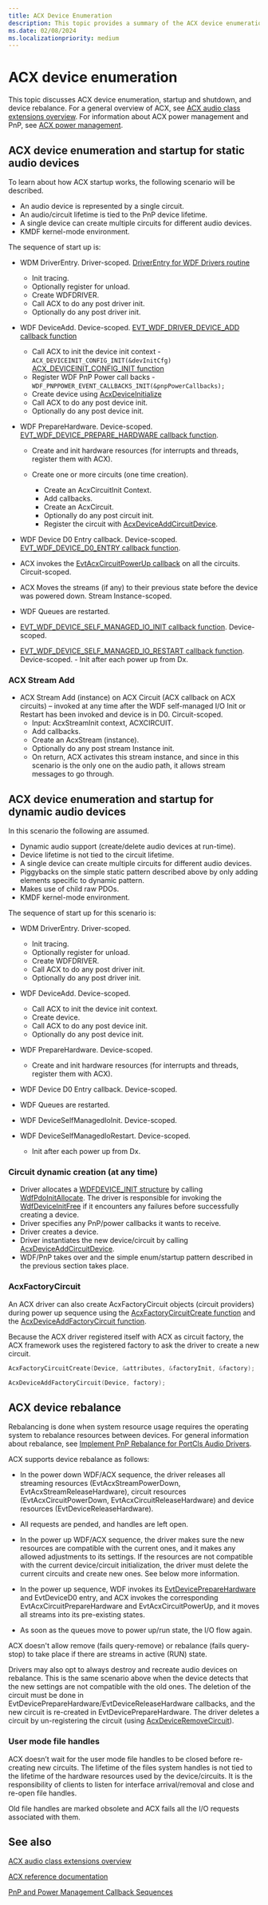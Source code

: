 ```yaml
---
title: ACX Device Enumeration
description: This topic provides a summary of the ACX device enumeration, startup and shutdown, and device rebalance.
ms.date: 02/08/2024
ms.localizationpriority: medium
---
```


# ACX device enumeration

This topic discusses ACX  device enumeration, startup and shutdown, and device rebalance. For a general overview of ACX, see [ACX audio class extensions overview](acx-audio-class-extensions-overview.md). For information about ACX power management and PnP, see [ACX power management](acx-power-management.md).

## ACX device enumeration and startup for static audio devices

To learn about how ACX startup works, the following scenario will be described.

- An audio device is represented by a single circuit.
- An audio/circuit lifetime is tied to the PnP device lifetime.
- A single device can create multiple circuits for different audio devices.
- KMDF kernel-mode environment.

The sequence of start up is:

- WDM DriverEntry. Driver-scoped. [DriverEntry for WDF Drivers routine](../wdf/driverentry-for-kmdf-drivers.md)

    - Init tracing.
    - Optionally register for unload.
    - Create WDFDRIVER.
    - Call ACX to do any post driver init.
    - Optionally do any post driver init.

- WDF DeviceAdd. Device-scoped. [EVT_WDF_DRIVER_DEVICE_ADD callback function](/windows-hardware/drivers/ddi/wdfdriver/nc-wdfdriver-evt_wdf_driver_device_add)

    - Call ACX to init the device init context - `ACX_DEVICEINIT_CONFIG_INIT(&devInitCfg)` [ACX_DEVICEINIT_CONFIG_INIT function](/windows-hardware/drivers/ddi/acxdevice/nf-acxdevice-acx_deviceinit_config_init)
    - Register WDF PnP Power call backs - `WDF_PNPPOWER_EVENT_CALLBACKS_INIT(&pnpPowerCallbacks);`
    - Create device using [AcxDeviceInitialize](/windows-hardware/drivers/ddi/acxdevice/nf-acxdevice-acxdeviceinitialize)
    - Call ACX to do any post device init.
    - Optionally do any post device init.

- WDF PrepareHardware. Device-scoped. [EVT_WDF_DEVICE_PREPARE_HARDWARE callback function](/windows-hardware/drivers/ddi/wdfdevice/nc-wdfdevice-evt_wdf_device_prepare_hardware).

    - Create and init hardware resources (for interrupts and threads, register them with ACX).

    - Create one or more circuits (one time creation).
        - Create an AcxCircuitInit Context.
        - Add callbacks.
        - Create an AcxCircuit.
        - Optionally do any post circuit init.
        - Register the circuit with [AcxDeviceAddCircuitDevice](/windows-hardware/drivers/ddi/acxdevice/nf-acxdevice-acxdeviceaddcircuitdevice).

- WDF Device D0 Entry callback. Device-scoped. [EVT_WDF_DEVICE_D0_ENTRY callback function](/windows-hardware/drivers/ddi/wdfdevice/nc-wdfdevice-evt_wdf_device_d0_entry).

- ACX invokes the [EvtAcxCircuitPowerUp callback](/windows-hardware/drivers/ddi/acxcircuit/nc-acxcircuit-evt_acx_circuit_power_up) on all the circuits. Circuit-scoped.
- ACX Moves the streams (if any) to their previous state before the device was powered down. Stream Instance-scoped.
- WDF Queues are restarted.
- [EVT_WDF_DEVICE_SELF_MANAGED_IO_INIT callback function](/windows-hardware/drivers/ddi/wdfdevice/nc-wdfdevice-evt_wdf_device_self_managed_io_init). Device-scoped.
- [EVT_WDF_DEVICE_SELF_MANAGED_IO_RESTART callback function](/windows-hardware/drivers/ddi/wdfdevice/nc-wdfdevice-evt_wdf_device_self_managed_io_restart). Device-scoped.
      - Init after each power up from Dx.

### ACX Stream Add

- ACX Stream Add (instance) on ACX Circuit (ACX callback on ACX circuits) – invoked at any time after the WDF self-managed I/O Init or Restart has been invoked and device is in D0.  Circuit-scoped.
    - Input: AcxStreamInit context, ACXCIRCUIT.
    - Add callbacks.
    - Create an AcxStream (instance).
    - Optionally do any post stream Instance init.
    - On return, ACX activates this stream instance, and since in this scenario is the only one on the audio path, it allows stream messages to go through.

## ACX device enumeration and startup for dynamic audio devices

In this scenario the following are assumed.

- Dynamic audio support (create/delete audio devices at run-time).
- Device lifetime is not tied to the circuit lifetime.
- A single device can create multiple circuits for different audio devices.
- Piggybacks on the simple static pattern described above by only adding elements specific to dynamic pattern.
- Makes use of child raw PDOs.
- KMDF kernel-mode environment.

The sequence of start up for this scenario is:

- WDM DriverEntry. Driver-scoped.
    - Init tracing.
    - Optionally register for unload.
    - Create WDFDRIVER.
    - Call ACX to do any post driver init.
    - Optionally do any post driver init.
     
- WDF DeviceAdd. Device-scoped.
    - Call ACX to init the device init context.
    - Create device.
    - Call ACX to do any post device init.
    - Optionally do any post device init.

- WDF PrepareHardware. Device-scoped.
    - Create and init hardware resources (for interrupts and threads, register them with ACX).

- WDF Device D0 Entry callback. Device-scoped.
    
- WDF Queues are restarted.

- WDF DeviceSelfManagedIoInit. Device-scoped.

- WDF DeviceSelfManagedIoRestart. Device-scoped.
    - Init after each power up from Dx.

### Circuit dynamic creation (at any time)

- Driver allocates a [WDFDEVICE_INIT structure](../wdf/wdfdevice_init.md) by calling [WdfPdoInitAllocate](/windows-hardware/drivers/ddi/wdfpdo/nf-wdfpdo-wdfpdoinitallocate).
  The driver is responsible for invoking the [WdfDeviceInitFree](/windows-hardware/drivers/ddi/wdfdevice/nf-wdfdevice-wdfdeviceinitfree) if it encounters any failures before successfully creating a device.
- Driver specifies any PnP/power callbacks it wants to receive.
- Driver creates a device.
- Driver instantiates the new device/circuit by calling [AcxDeviceAddCircuitDevice](/windows-hardware/drivers/ddi/acxdevice/nf-acxdevice-acxdeviceaddcircuitdevice).
- WDF/PnP takes over and the simple enum/startup pattern described in the previous section takes place.

### AcxFactoryCircuit

An ACX driver can also create AcxFactoryCircuit objects (circuit providers) during power up sequence using the [AcxFactoryCircuitCreate function](/windows-hardware/drivers/ddi/acxcircuit/nf-acxcircuit-acxfactorycircuitcreate) and the [AcxDeviceAddFactoryCircuit function](/windows-hardware/drivers/ddi/acxdevice/nf-acxdevice-acxdeviceaddfactorycircuit).

Because the ACX driver registered itself with ACX as circuit factory, the ACX framework uses the registered factory to ask the driver to create a new circuit.

```cpp
AcxFactoryCircuitCreate(Device, &attributes, &factoryInit, &factory);

AcxDeviceAddFactoryCircuit(Device, factory);
```

## ACX device rebalance

Rebalancing is done when system resource usage requires the operating system to rebalance resources between devices. For general information about rebalance, see [Implement PnP Rebalance for PortCls Audio Drivers](implement-pnp-rebalance-for-portcls-audio-drivers.md).

ACX supports device rebalance as follows:

- In the power down WDF/ACX sequence, the driver releases all streaming resources (EvtAcxStreamPowerDown, EvtAcxStreamReleaseHardware), circuit resources (EvtAcxCircuitPowerDown, EvtAcxCircuitReleaseHardware) and device resources (EvtDeviceReleaseHardware).

- All requests are pended, and handles are left open.

- In the power up WDF/ACX sequence, the driver makes sure the new resources are compatible with the current ones, and it makes any allowed adjustments to its settings. If the resources are not compatible with the current device/circuit initialization, the driver must delete the current circuits and create new ones. See below more information.

- In the power up sequence, WDF invokes its [EvtDevicePrepareHardware](/windows-hardware/drivers/ddi/wdfdevice/nc-wdfdevice-evt_wdf_device_prepare_hardware) and EvtDeviceD0 entry, and ACX invokes the corresponding EvtAcxCircuitPrepareHardware and EvtAcxCircuitPowerUp, and it moves all streams into its pre-existing states.

- As soon as the queues move to power up/run state, the I/O flow again.

ACX doesn't allow remove (fails query-remove) or rebalance (fails query-stop) to take place if there are streams in active (RUN) state.

Drivers may also opt to always destroy and recreate audio devices on rebalance. This is the same scenario above when the device detects that the new settings are not compatible with the old ones. The deletion of the circuit must be done in EvtDevicePrepareHardware/EvtDeviceReleaseHardware callbacks, and the new circuit is re-created in EvtDevicePrepareHardware. The driver deletes a circuit by un-registering the circuit (using [AcxDeviceRemoveCircuit](/windows-hardware/drivers/ddi/acxdevice/nf-acxdevice-acxdeviceremovecircuit)).

### User mode file handles

ACX doesn’t wait for the user mode file handles to be closed before re-creating new circuits. The lifetime of the files system handles is not tied to the lifetime of the hardware resources used by the device/circuits. It is the responsibility of clients to listen for interface arrival/removal and close and re-open file handles.

Old file handles are marked obsolete and ACX fails all the I/O requests associated with them.

## See also

[ACX audio class extensions overview](acx-audio-class-extensions-overview.md)

[ACX reference documentation](acx-reference.md)

[PnP and Power Management Callback Sequences](../wdf/pnp-and-power-management-callback-sequences.md)
